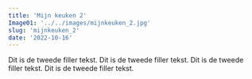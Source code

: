 ```yaml
---
title: 'Mijn keuken 2'
Image01: '../../images/mijnkeuken_2.jpg'
slug: 'mijnkeuken_2'
date: '2022-10-16'
---
```

Dit is de tweede filler tekst. Dit is de tweede filler tekst. Dit is de tweede filler tekst. Dit is de tweede filler tekst. 